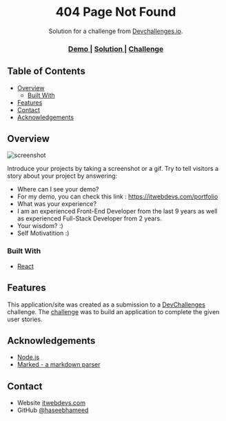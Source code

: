 <!-- Please update value in the {}  -->

<h1 align="center">404 Page Not Found</h1>

<div align="center">
   Solution for a challenge from  <a href="http://devchallenges.io" target="_blank">Devchallenges.io</a>.
</div>

<div align="center">
  <h3>
    <a href="https://404ipage.netlify.app/">
      Demo
    </a>
    <span> | </span>
    <a href="https://404ipage.netlify.app/">
      Solution
    </a>
    <span> | </span>
    <a href="https://devchallenges.io/challenges/wBunSb7FPrIepJZAg0sY">
      Challenge
    </a>
  </h3>
</div>

<!-- TABLE OF CONTENTS -->

## Table of Contents

- [Overview](#overview)
  - [Built With](#built-with)
- [Features](#features)
- [Contact](#contact)
- [Acknowledgements](#acknowledgements)

<!-- OVERVIEW -->

## Overview

![screenshot](https://i.ibb.co/GQxgnRn/image.png)

Introduce your projects by taking a screenshot or a gif. Try to tell visitors a story about your project by answering:

- Where can I see your demo?
- For my demo, you can check this link : https://itwebdevs.com/portfolio
- What was your experience?
- I am an experienced Front-End Developer from the last 9 years as well as experienced Full-Stack Developer from 2 years.
- Your wisdom? :)
- Self Motivatition :)

### Built With

<!-- This section should list any major frameworks that you built your project using. Here are a few examples.-->

- [React](https://reactjs.org/)

## Features

<!-- List the features of your application or follow the template. Don't share the figma file here :) -->

This application/site was created as a submission to a [DevChallenges](https://devchallenges.io/challenges) challenge. The [challenge](https://devchallenges.io/challenges/wBunSb7FPrIepJZAg0sY) was to build an application to complete the given user stories.


## Acknowledgements

<!-- This section should list any articles or add-ons/plugins that helps you to complete the project. This is optional but it will help you in the future. For exmpale -->

- [Node.js](https://nodejs.org/)
- [Marked - a markdown parser](https://github.com/chjj/marked)

## Contact

- Website [itwebdevs.com](https://itwebdevs.com)
- GitHub [@haseebhameed](https://github.com/haseebhameed/)
